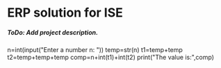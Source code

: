 # ERP solution for ISE

##### ToDo: Add project description.
 n=int(input("Enter a number n: "))
temp=str(n)
t1=temp+temp
t2=temp+temp+temp
comp=n+int(t1)+int(t2)
print("The value is:",comp)